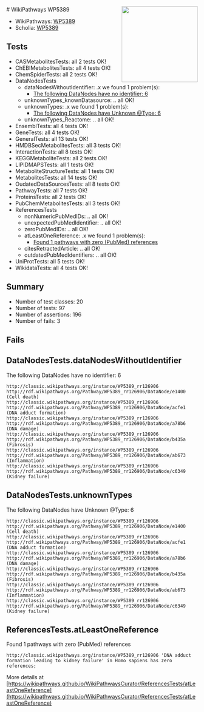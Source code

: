 <img style="float: right; width: 200px" src="https://upload.wikimedia.org/wikipedia/commons/thumb/8/83/Wplogo_with_text_500.png/640px-Wplogo_with_text_500.png" />
# WikiPathways WP5389

* WikiPathways: [WP5389](https://wikipathways.org/pathways/WP5389)
* Scholia: [WP5389](https://scholia.toolforge.org/wikipathways/WP5389)
## Tests
* CASMetabolitesTests: all 2 tests OK!
* ChEBIMetabolitesTests: all 4 tests OK!
* ChemSpiderTests: all 2 tests OK!
* DataNodesTests
    * dataNodesWithoutIdentifier: .x we found 1 problem(s):
        * [The following DataNodes have no identifier: 6](#d2d32fa5)
    * unknownTypes_knownDatasource: .. all OK!
    * unknownTypes: .x we found 1 problem(s):
        * [The following DataNodes have Unknown @Type: 6](#839973e4)
    * unknownTypes_Reactome: .. all OK!
* EnsemblTests: all 4 tests OK!
* GeneTests: all 4 tests OK!
* GeneralTests: all 13 tests OK!
* HMDBSecMetabolitesTests: all 3 tests OK!
* InteractionTests: all 8 tests OK!
* KEGGMetaboliteTests: all 2 tests OK!
* LIPIDMAPSTests: all 1 tests OK!
* MetaboliteStructureTests: all 1 tests OK!
* MetabolitesTests: all 14 tests OK!
* OudatedDataSourcesTests: all 8 tests OK!
* PathwayTests: all 7 tests OK!
* ProteinsTests: all 2 tests OK!
* PubChemMetabolitesTests: all 3 tests OK!
* ReferencesTests
    * nonNumericPubMedIDs: .. all OK!
    * unexpectedPubMedIdentifier: .. all OK!
    * zeroPubMedIDs: .. all OK!
    * atLeastOneReference: .x we found 1 problem(s):
        * [Found 1 pathways with zero (PubMed) references](#d0a459f0)
    * citesRetractedArticle: .. all OK!
    * outdatedPubMedIdentifiers: .. all OK!
* UniProtTests: all 5 tests OK!
* WikidataTests: all 4 tests OK!


## Summary

* Number of test classes: 20
* Number of tests: 97
* Number of assertions: 196
* Number of fails: 3

## Fails

<a name="d2d32fa5" />

## DataNodesTests.dataNodesWithoutIdentifier

The following DataNodes have no identifier: 6
```
http://classic.wikipathways.org/instance/WP5389_rr126906 http://rdf.wikipathways.org/Pathway/WP5389_rr126906/DataNode/e1400 (Cell death)
http://classic.wikipathways.org/instance/WP5389_rr126906 http://rdf.wikipathways.org/Pathway/WP5389_rr126906/DataNode/acfe1 (DNA adduct formation)
http://classic.wikipathways.org/instance/WP5389_rr126906 http://rdf.wikipathways.org/Pathway/WP5389_rr126906/DataNode/a78b6 (DNA damage)
http://classic.wikipathways.org/instance/WP5389_rr126906 http://rdf.wikipathways.org/Pathway/WP5389_rr126906/DataNode/b435a (Fibrosis)
http://classic.wikipathways.org/instance/WP5389_rr126906 http://rdf.wikipathways.org/Pathway/WP5389_rr126906/DataNode/ab673 (Inflammation)
http://classic.wikipathways.org/instance/WP5389_rr126906 http://rdf.wikipathways.org/Pathway/WP5389_rr126906/DataNode/c6349 (Kidney failure)
```

<a name="839973e4" />

## DataNodesTests.unknownTypes

The following DataNodes have Unknown @Type: 6
```
http://classic.wikipathways.org/instance/WP5389_rr126906 http://rdf.wikipathways.org/Pathway/WP5389_rr126906/DataNode/e1400 (Cell death)
http://classic.wikipathways.org/instance/WP5389_rr126906 http://rdf.wikipathways.org/Pathway/WP5389_rr126906/DataNode/acfe1 (DNA adduct formation)
http://classic.wikipathways.org/instance/WP5389_rr126906 http://rdf.wikipathways.org/Pathway/WP5389_rr126906/DataNode/a78b6 (DNA damage)
http://classic.wikipathways.org/instance/WP5389_rr126906 http://rdf.wikipathways.org/Pathway/WP5389_rr126906/DataNode/b435a (Fibrosis)
http://classic.wikipathways.org/instance/WP5389_rr126906 http://rdf.wikipathways.org/Pathway/WP5389_rr126906/DataNode/ab673 (Inflammation)
http://classic.wikipathways.org/instance/WP5389_rr126906 http://rdf.wikipathways.org/Pathway/WP5389_rr126906/DataNode/c6349 (Kidney failure)
```

<a name="d0a459f0" />

## ReferencesTests.atLeastOneReference

Found 1 pathways with zero (PubMed) references
```
http://classic.wikipathways.org/instance/WP5389_rr126906 'DNA adduct formation leading to kidney failure' in Homo sapiens has zero references; 
```

More details at [https://wikipathways.github.io/WikiPathwaysCurator/ReferencesTests/atLeastOneReference](https://wikipathways.github.io/WikiPathwaysCurator/ReferencesTests/atLeastOneReference)

